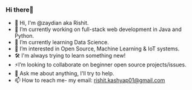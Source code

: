 ### Hi there👋

- 👋 Hi, I'm @zaydian aka Rishit.
- 🔭 I’m currently working on full-stack web development in Java and Python.
- 🌱 I’m currently learning Data Science.
- 👀 I’m interested in Open Source, Machine Learning & IoT systems.
- 🛠 I'm always trying to learn something new!
- ⚡I’m looking to collaborate on beginner open source projects/issues.
- 💬 Ask me about anything, I'll try to help.
- 📫 How to reach me- my email: rishit.kashyap01@gmail.com
